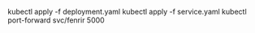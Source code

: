  kubectl apply -f deployment.yaml
 kubectl apply -f service.yaml
 kubectl port-forward svc/fenrir 5000
